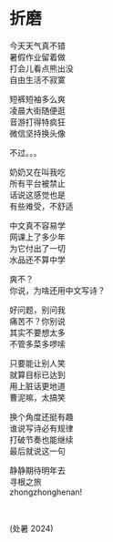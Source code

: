 # 折磨

今天天气真不错  
暑假作业留着做  
打会儿看点熊出没  
自由生活不寂寞  

短裤短袖多么爽  
凌晨大街随便逛  
音游打得特疯狂  
微信坚持换头像  

不过。。。  

奶奶又在叫我吃  
所有平台被禁止  
话说这感觉也是  
有些难受，不舒适  

中文真不容易学  
网课上了多少年  
为它付出了一切  
水品还不算中学  

爽不？  
你说，为啥还用中文写诗？  

好问题，别问我  
痛苦不？你别说  
其实不要想太多  
不管多菜多啰嗦  

只要能让别人笑  
就算目标已达到  
用上脏话更地道  
曹泥嘛，太搞笑  

换个角度还挺有趣  
谁说写诗必有规律  
打破节奏也能继续  
最后就说这一句  

静静期待明年去  
寻根之旅  
zhongzhonghenan!  


<br>


(处暑 2024)
